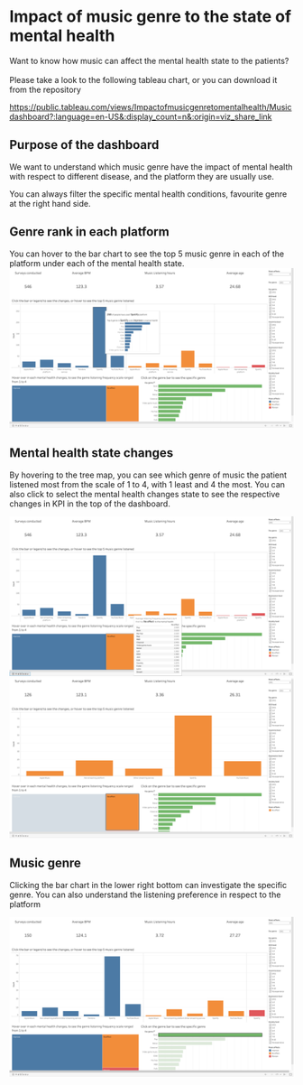 # Impact of music genre to the state of mental health

Want to know how music can affect the mental health state to the patients?
<br/><br/>
Please take a look to the following tableau chart, or you can download it from the repository

https://public.tableau.com/views/Impactofmusicgenretomentalhealth/Musicdashboard?:language=en-US&:display_count=n&:origin=viz_share_link

## Purpose of the dashboard
We want to understand which music genre have the impact of mental health with respect to different disease, and the platform they are usually use.

You can always filter the specific mental health conditions, favourite genre at the right hand side.

## Genre rank in each platform
You can hover to the bar chart to see the top 5 music genre in each of the platform under each of the mental health state.
![mental_health_music](https://github.com/davidchan0629/mental_health_music/blob/main/platform_hover.png)

## Mental health state changes
By hovering to the tree map, you can see which genre of music the patient listened most from the scale of 1 to 4, with 1 least and 4 the most. You can also click to select the mental health changes state to see the respective changes in KPI in the top of the dashboard.

![mental_health_music](https://github.com/davidchan0629/mental_health_music/blob/main/state_changes_hover.png)
![mental_health_music](https://github.com/davidchan0629/mental_health_music/blob/main/state_changes_click.png)

## Music genre
Clicking the bar chart in the lower right bottom can investigate the specific genre. You can also understand the listening preference in respect to the platform

![mental_health_music](https://github.com/davidchan0629/mental_health_music/blob/main/genre_click.png)

